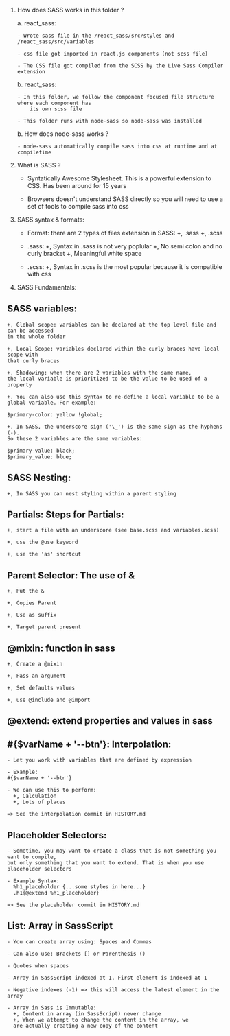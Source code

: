 1.  How does SASS works in this folder ?

    a. react_sass:

        - Wrote sass file in the /react_sass/src/styles and /react_sass/src/variables

        - css file got imported in react.js components (not scss file)

        - The CSS file got compiled from the SCSS by the Live Sass Compiler extension

    b. react_sass:

        - In this folder, we follow the component focused file structure where each component has
            its own scss file

        - This folder runs with node-sass so node-sass was installed

    b. How does node-sass works ?

        - node-sass automatically compile sass into css at runtime and at compiletime

2.  What is SASS ?

    - Syntatically Awesome Stylesheet. This is a powerful extension to CSS. Has been around for 15 years

    - Browsers doesn't understand SASS directly so you will need to use a set of tools to compile sass into css

3.  SASS syntax & formats:

    - Format: there are 2 types of files extension in SASS:
      +, .sass
      +, .scss

    - .sass:
      +, Syntax in .sass is not very poplular
      +, No semi colon and no curly bracket
      +, Meaningful white space

    - .scss:
      +, Syntax in .scss is the most popular because it is compatible with css

4.  SASS Fundamentals:

## SASS variables:

    +, Global scope: variables can be declared at the top level file and can be accessed
    in the whole folder

    +, Local Scope: variables declared within the curly braces have local scope with
    that curly braces

    +, Shadowing: when there are 2 variables with the same name,
    the local variable is prioritized to be the value to be used of a property

    +, You can also use this syntax to re-define a local variable to be a
    global variable. For example:

    $primary-color: yellow !global;

    +, In SASS, the underscore sign ('\_') is the same sign as the hyphens (-).
    So these 2 variables are the same variables:

    $primary-value: black;
    $primary_value: blue;

## SASS Nesting:

    +, In SASS you can nest styling within a parent styling

## Partials: Steps for Partials:

    +, start a file with an underscore (see base.scss and variables.scss)

    +, use the @use keyword

    +, use the 'as' shortcut

## Parent Selector: The use of &

    +, Put the &

    +, Copies Parent

    +, Use as suffix

    +, Target parent present

## @mixin: function in sass

    +, Create a @mixin

    +, Pass an argument

    +, Set defaults values

    +, use @include and @import

## @extend: extend properties and values in sass

## #{$varName + '--btn'}: Interpolation:

    - Let you work with variables that are defined by expression

    - Example:
    #{$varName + '--btn'}

    - We can use this to perform:
      +, Calculation
      +, Lots of places

    => See the interpolation commit in HISTORY.md

## Placeholder Selectors:

    - Sometime, you may want to create a class that is not something you want to compile,
    but only something that you want to extend. That is when you use placeholder selectors

    - Example Syntax:
      %h1_placeholder {...some styles in here...}
      .h1{@extend %h1_placeholder}

    => See the placeholder commit in HISTORY.md

## List: Array in SassScript

    - You can create array using: Spaces and Commas

    - Can also use: Brackets [] or Parenthesis ()

    - Quotes when spaces

    - Array in SassScript indexed at 1. First element is indexed at 1

    - Negative indexes (-1) => this will access the latest element in the array

    - Array in Sass is Immutable:
      +, Content in array (in SassScript) never change
      +, When we attempt to change the content in the array, we
      are actually creating a new copy of the content
